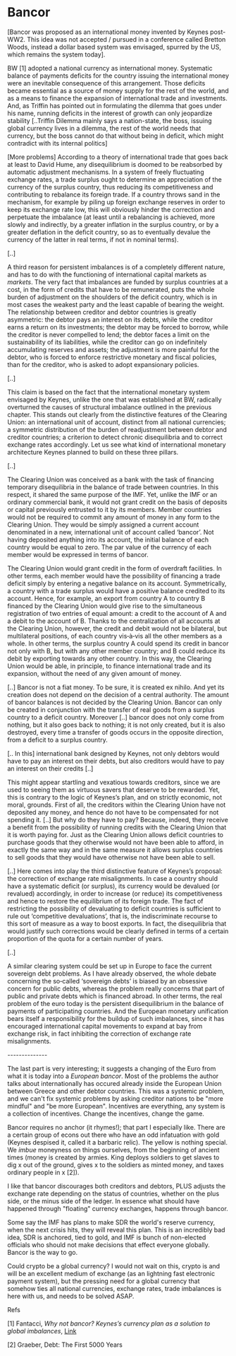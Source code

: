 # Bancor

[Bancor was proposed as an international money invented by Keynes
post-WW2. This idea was not accepted / pursued in a conference called
Bretton Woods, instead a dollar based system was envisaged, spurred by
the US, which remains the system today].

BW [1] adopted a national currency as international money.  Systematic
balance of payments deficits for the country issuing the international
money were an inevitable consequence of this arrangement. Those
deficits became essential as a source of money supply for the rest of
the world, and as a means to finance the expansion of international
trade and investments.  And, as Triffin has pointed out in formulating
the dilemma that goes under his name, running deficits in the interest
of growth can only jeopardize stability [..Triffin Dilemma mainly says
a nation-state, the boss, issuing global currency lives in a dilemma,
the rest of the world needs that currency, but the boss cannot do that
without being in deficit, which might contradict with its internal
politics]

[More problems] According to a theory of international trade that goes
back at least to David Hume, any disequilibrium is doomed to be
reabsorbed by automatic adjustment mechanisms. In a system of freely
fluctuating exchange rates, a trade surplus ought to determine an
appreciation of the currency of the surplus country, thus reducing its
competitiveness and contributing to rebalance its foreign trade.  If a
country throws sand in the mechanism, for example by piling up foreign
exchange reserves in order to keep its exchange rate low, this will
obviously hinder the correction and perpetuate the imbalance (at least
until a rebalancing is achieved, more slowly and indirectly, by a
greater inflation in the surplus country, or by a greater deflation in
the deficit country, so as to eventually devalue the currency of the
latter in real terms, if not in nominal terms).

[..]

A third reason for persistent imbalances is of a completely different
nature, and has to do with the functioning of international capital
markets as *markets*. The very fact that imbalances are funded by
surplus countries at a cost, in the form of credits that have to be
remunerated, puts the whole burden of adjustment on the shoulders of
the deficit country, which is in most cases the weakest party and the
least capable of bearing the weight.  The relationship between
creditor and debtor countries is greatly asymmetric: the debtor pays
an interest on its debts, while the creditor earns a return on its
investments; the debtor may be forced to borrow, while the creditor is
never compelled to lend; the debtor faces a limit on the
sustainability of its liabilities, while the creditor can go on
indefinitely accumulating reserves and assets; the adjustment is more
painful for the debtor, who is forced to enforce restrictive monetary
and fiscal policies, than for the creditor, who is asked to adopt
expansionary policies.

[..]

This claim is based on the fact that the international monetary system
envisaged by Keynes, unlike the one that was established at BW,
radically overturned the causes of structural imbalance outlined in
the previous chapter. This stands out clearly from the distinctive
features of the Clearing Union: an international unit of account,
distinct from all national currencies; a symmetric distribution of the
burden of readjustment between debtor and creditor countries; a
criterion to detect chronic disequilibria and to correct exchange
rates accordingly.  Let us see what kind of international monetary
architecture Keynes planned to build on these three pillars.

[..]

The Clearing Union was conceived as a bank with the task of financing
temporary disequilibria in the balance of trade between countries. In
this respect, it shared the same purpose of the IMF. Yet, unlike the
IMF or an ordinary commercial bank, it would not grant credit on the
basis of deposits or capital previously entrusted to it by its
members. Member countries would not be required to commit any amount
of money in any form to the Clearing Union. They would be simply
assigned a current account denominated in a new, international unit of
account called ‘bancor’.  Not having deposited anything into its
account, the initial balance of each country would be equal to
zero. The par value of the currency of each member would be expressed
in terms of bancor.

The Clearing Union would grant credit in the form of overdraft
facilities. In other terms, each member would have the possibility of
financing a trade deficit simply by entering a negative balance on its
account.  Symmetrically, a country with a trade surplus would have a
positive balance credited to its account.  Hence, for example, an
export from country A to country B financed by the Clearing Union
would give rise to the simultaneous registration of two entries of
equal amount: a credit to the account of A and a debit to the account
of B. Thanks to the centralization of all accounts at the Clearing
Union, however, the credit and debit would not be bilateral, but
multilateral positions, of each country vis‐à‐vis all the other
members as a whole.  In other terms, the surplus country A could spend
its credit in bancor not only with B, but with any other member
country; and B could reduce its debit by exporting towards any other
country.  In this way, the Clearing Union would be able, in principle,
to finance international trade and its expansion, without the need of
any given amount of money.

[..] Bancor is not a fiat money. To be sure, it is created ex
nihilo. And yet its creation does not depend on the decision of a
central authority.  The amount of bancor balances is not decided by
the Clearing Union.  Bancor can only be created in conjunction with
the transfer of real goods from a surplus country to a deficit
country. Moreover [..] bancor does not only come from nothing, but it
also goes back to nothing; it is not only created, but it is also
destroyed, every time a transfer of goods occurs in the opposite
direction, from a deficit to a surplus country.

[.. In this] international bank designed by Keynes, not only debtors
would have to pay an interest on their debts, but also creditors would
have to pay an interest on their credits [..]

This might appear startling and vexatious towards creditors, since we
are used to seeing them as virtuous savers that deserve to be
rewarded.  Yet, this is contrary to the logic of Keynes’s plan, and on
strictly economic, not moral, grounds. First of all, the creditors
within the Clearing Union have not deposited any money, and hence do
not have to be compensated for not spending it. [..] But why do they
have to pay? Because, indeed, they receive a benefit from the
possibility of running credits with the Clearing Union that it is
worth paying for. Just as the Clearing Union allows deficit countries
to purchase goods that they otherwise would not have been able to
afford, in exactly the same way and in the same measure it allows
surplus countries to sell goods that they would have otherwise not
have been able to sell.

[..] Here comes into play the third distinctive feature of Keynes’s
proposal: the correction of exchange rate misalignments.  In case a
country should have a systematic deficit (or surplus), its currency
would be devalued (or revalued) accordingly, in order to increase (or
reduce) its competitiveness and hence to restore the equilibrium of
its foreign trade.  The fact of restricting the possibility of
devaluating to deficit countries is sufficient to rule out
‘competitive devaluations’, that is, the indiscriminate recourse to
this sort of measure as a way to boost exports. In fact, the
disequilibria that would justify such corrections would be clearly
defined in terms of a certain proportion of the quota for a certain
number of years.

[..]

A similar clearing system could be set up in Europe to face the
current sovereign debt problems.  As I have already observed, the
whole debate concerning the so‐called ‘sovereign debts’ is biased by
an obsessive concern for public debts, whereas the problem really
concerns that part of public and private debts which is financed
abroad. In other terms, the real problem of the euro today is the
persistent disequilibrium in the balance of payments of participating
countries. And the European monetary unification bears itself a
responsibility for the buildup of such imbalances, since it has
encouraged international capital movements to expand at bay from
exchange risk, in fact inhibiting the correction of exchange rate
misalignments.

*--------------*

The last part is very interesting; it suggests a changing of the Euro
from what it is today into a *European bancor*. Most of the problems
the author talks about internationally has occured already inside the
European Union between Greece and other debtor countries. This was a
systemic problem, and we can't fix systemic problems by asking
creditor nations to be "more mindful" and "be more
European". Incentives are everything, any system is a collection of
incentives. Change the incentives, change the game.

Bancor requires no anchor (it rhymes!); that part I especially
like. There are a certain group of econs out there who have an odd
infatuation with gold (Keynes despised it, called it a barbaric
relic). The yellow is nothing special. We *imbue* moneyness on things
ourselves, from the beginning of ancient times (money is created by
armies. King deploys soldiers to get slaves to dig x out of the
ground, gives x to the soldiers as minted money, and taxes ordinary
people in x [2]).

I like that bancor discourages both creditors and debtors, PLUS
adjusts the exchange rate depending on the status of countries,
whether on the plus side, or the minus side of the ledger. In essence
what should have happened through "floating" currency exchanges,
happens through bancor.

Some say the IMF has plans to make SDR the world's reserve currency,
when the next crisis hits, they will reveal this plan. This is an
incredibly bad idea, SDR is anchored, tied to gold, and IMF is bunch
of non-elected officials who should not make decisions that effect
everyone globally. Bancor is the way to go.

Could crypto be a global currency? I would not wait on this, crypto is
and will be an excellent medium of exchange (as an lightning fast
electronic payment system), but the pressing need for a global
currency that somehow ties all national currencies, exchange rates,
trade imbalances is here with us, and needs to be solved ASAP.

Refs

[1] Fantacci, *Why not bancor? Keynes’s currency plan as a solution to global imbalances*,
    [Link](https://wwwfr.uni.lu/content/download/52451/628639/file/Paper_Prof.%20Fantacci_19.01.2012.pdf)

[2] Graeber, Debt: The First 5000 Years


